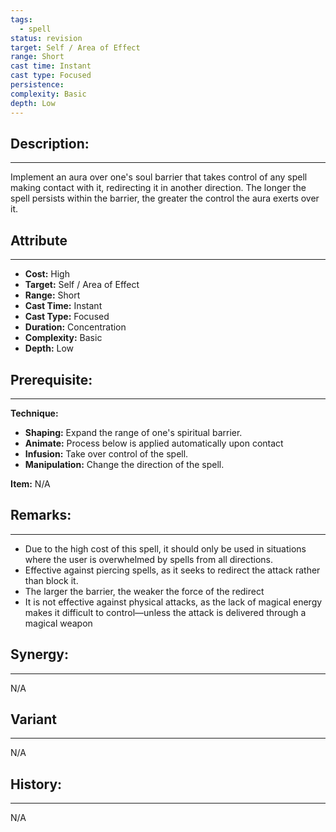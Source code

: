 ```yaml
---
tags:
  - spell
status: revision
target: Self / Area of Effect
range: Short
cast time: Instant
cast type: Focused
persistence:
complexity: Basic
depth: Low
---
```

## Description:  
---  
Implement an aura over one's soul barrier that takes control of any spell making contact with it, redirecting it in another direction. The longer the spell persists within the barrier, the greater the control the aura exerts over it.  
  
## Attribute  
___  
- __Cost:__ High  
- __Target:__ Self / Area of Effect  
- __Range:__ Short  
- __Cast Time:__ Instant  
- __Cast Type:__ Focused  
- __Duration:__ Concentration  
- __Complexity:__ Basic  
- __Depth:__ Low  
  
## Prerequisite:  
___  
__Technique:__  
  
- __Shaping:__ Expand the range of one's spiritual barrier.  
- __Animate:__ Process below is applied automatically upon contact  
- __Infusion:__ Take over control of the spell.  
- __Manipulation:__ Change the direction of the spell.  
  
__Item:__ N/A  
  
## Remarks:  
___  
- Due to the high cost of this spell, it should only be used in situations where the user is overwhelmed by spells from all directions.  
- Effective against piercing spells, as it seeks to redirect the attack rather than block it.  
- The larger the barrier, the weaker the force of the redirect  
- It is not effective against physical attacks, as the lack of magical energy makes it difficult to control—unless the attack is delivered through a magical weapon  
  
## Synergy:  
___  
N/A  
  
## Variant  
___  
N/A  
  
## History:  
___  
N/A